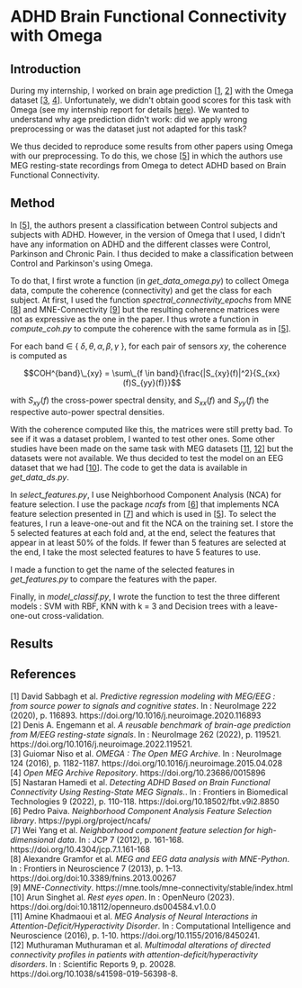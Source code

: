 # ADHD Brain Functional Connectivity with Omega

## Introduction

During my internship, I worked on brain age prediction \[[1](#brain-age1), [2](#brain-age2)\] with the Omega dataset \[[3](#omega-paper), [4](#omega-data)\]. Unfortunately, we didn't obtain good scores for this task with Omega (see my internship report for details [here]()). We wanted to understand why age prediction didn't work: did we apply wrong preprocessing or was the dataset just not adapted for this task?

We thus decided to reproduce some results from other papers using Omega with our preprocessing. To do this, we chose \[[5](#adhd-connectivity)\] in which the authors use MEG resting-state recordings from Omega to detect ADHD based on Brain Functional Connectivity.

## Method

In \[[5](#adhd-connectivity)\], the authors present a classification between Control subjects and subjects with ADHD. However, in the version of Omega that I used, I didn't have any information on ADHD and the different classes were Control, Parkinson and Chronic Pain. I thus decided to make a classification between Control and Parkinson's using Omega.

To do that, I first wrote a function (in *get_data_omega.py*) to collect Omega data, compute the coherence (connectivity) and get the class for each subject. At first, I used the function *spectral_connectivity_epochs* from MNE \[[8](#mne)\] and MNE-Connectivity \[[9](#mne-connectivity)\] but the resulting coherence matrices were not as expressive as the one in the paper. I thus wrote a function in *compute_coh.py* to compute the coherence with the same formula as in \[[5](#adhd-connectivity)\].

For each band $\in$ { $\delta, \theta, \alpha, \beta, \gamma$ }, for each pair of sensors $xy$, the coherence is computed as

$$COH^{band}\_{xy} = \sum\_{f \in band}{\frac{|S_{xy}(f)|^2}{S_{xx}(f)S_{yy}(f)}}$$

with $S_{xy}(f)$ the cross-power spectral density, and $S_{xx}(f)$ and $S_{yy}(f)$ the respective auto-power spectral densities.

With the coherence computed like this, the matrices were still pretty bad. To see if it was a dataset problem, I wanted to test other ones. Some other studies have been made on the same task with MEG datasets \[[11](#conn), [12](#conn2)\] but the datasets were not available. We thus decided to test the model on an EEG dataset that we had \[[10](#ds)\]. The code to get the data is available in *get_data_ds.py*.

In *select_features.py*, I use Neighborhood Component Analysis (NCA) for feature selection. I use the package *ncafs* from \[[6](#ncafs)\] that implements NCA feature selection presented in \[[7](#nca)\] and which is used in \[[5](#adhd-connectivity)\]. To select the features, I run a leave-one-out and fit the NCA on the training set. I store the 5 selected features at each fold and, at the end, select the features that appear in at least 50% of the folds. If fewer than 5 features are selected at the end, I take the most selected features to have 5 features to use.

I made a function to get the name of the selected features in *get_features.py* to compare the features with the paper.

Finally, in *model_classif.py*, I wrote the function to test the three different models : SVM with RBF, KNN with k = 3 and Decision trees with a leave-one-out cross-validation.

## Results



## References

<div id="brain-age1">[1] David Sabbagh et al. <em>Predictive regression modeling with MEG/EEG : from source power to signals and cognitive states</em>. In : NeuroImage 222 (2020), p. 116893. https://doi.org/10.1016/j.neuroimage.2020.116893</div>

<div id="brain-age2">[2] Denis A. Engemann et al. <em>A reusable benchmark of brain-age prediction from M/EEG resting-state signals</em>. In : NeuroImage 262 (2022), p. 119521. https://doi.org/10.1016/j.neuroimage.2022.119521.</div>

<div id="omega-paper">[3] Guiomar Niso et al. <em>OMEGA : The Open MEG Archive</em>. In : NeuroImage 124 (2016), p. 1182-1187. https://doi.org/10.1016/j.neuroimage.2015.04.028</div> 

<div id="omega-data">[4] <em>Open MEG Archive Repository</em>. https://doi.org/10.23686/0015896</div>

<div id="adhd-connectivity">[5] Nastaran Hamedi et al. <em>Detecting ADHD Based on Brain Functional Connectivity Using Resting-State MEG Signals.</em>. In : Frontiers in Biomedical Technologies 9 (2022), p. 110-118. https://doi.org/10.18502/fbt.v9i2.8850</div>

<div id="ncafs">[6] Pedro Paiva. <em>Neighborhood Component Analysis Feature Selection library</em>. https://pypi.org/project/ncafs/</div>

<div id="nca">[7] Wei Yang et al. <em>Neighborhood component feature selection for high-dimensional data</em>. In : JCP 7 (2012), p. 161-168. https://doi.org/10.4304/jcp.7.1.161-168</div>

<div id="mne">[8] Alexandre Gramfor et al. <em>MEG and EEG data analysis with MNE-Python</em>. In : Frontiers in Neuroscience 7 (2013), p. 1–13. https://doi.org/doi:10.3389/fnins.2013.00267</div>

<div id="mne-connectivity">[9] <em>MNE-Connectivity</em>. https://mne.tools/mne-connectivity/stable/index.html</div>

<div id="ds">[10] Arun Singhet al. <em>Rest eyes open</em>. In : OpenNeuro (2023). https://doi.org/doi:10.18112/openneuro.ds004584.v1.0.0</div>

<div id="conn">[11] Amine Khadmaoui et al. <em>MEG Analysis of Neural Interactions in Attention-Deficit/Hyperactivity Disorder</em>. In : Computational Intelligence and Neuroscience (2016), p. 1-10. https://doi.org/10.1155/2016/8450241.</div>

<div id="conn2">[12] Muthuraman Muthuraman et al. <em>Multimodal alterations of directed connectivity profiles in patients with attention-deficit/hyperactivity disorders</em>. In : Scientific Reports 9, p. 20028. https://doi.org/10.1038/s41598-019-56398-8. </div>
